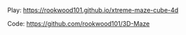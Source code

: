 Play: https://rookwood101.github.io/xtreme-maze-cube-4d

Code: https://github.com/rookwood101/3D-Maze
